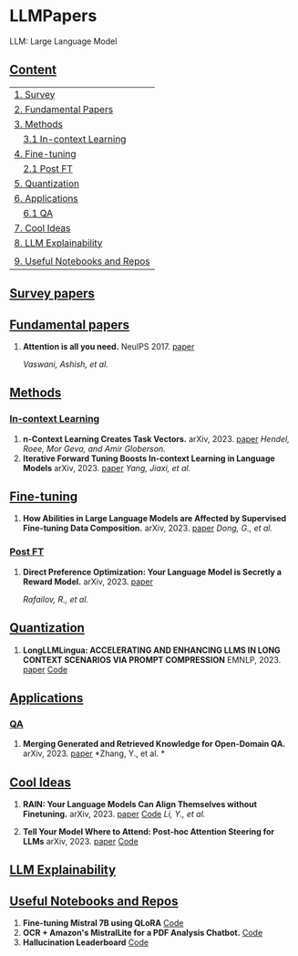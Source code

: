 # LLMPapers

LLM: Large Language Model

## [Content](#content)

<table>
<tr><td colspan="2"><a href="#survey-papers">1. Survey</a></td></tr> 
<tr><td colspan="2"><a href="#fundamental-papers">2. Fundamental Papers</a></td></tr> 
<tr><td colspan="2"><a href="#methods">3. Methods</a></td></tr>
<tr>
    <td>&emsp;<a href="#in-context learning">3.1 In-context Learning</a></td>
    <td></td>
</tr>
<tr><td colspan="2"><a href="#fine-tuning">4. Fine-tuning</a></td></tr>
<tr>
    <td>&emsp;<a href="#post-ft">2.1 Post FT</a></td>
    <td></td>
</tr>
<tr><td colspan="2"><a href="#quantization">5. Quantization</a></td></tr>
<tr><td colspan="2"><a href="#applications">6. Applications</a></td></tr> 
<tr>
    <td>&emsp;<a href="#qa">6.1 QA</a></td>
    <td></td>
</tr>
<tr><td colspan="2"><a href="#cool-ideas">7. Cool Ideas</a></td></tr>
<tr><td colspan="2"><a href="#llm-explainability">8. LLM Explainability</a></td></tr>
<tr>
    <td></td>
    <td></td>
</tr>
<tr><td colspan="2"><a href="#useful-notebooks and repos">9. Useful Notebooks and Repos</a></td></tr>
</table>

## [Survey papers](#content)


## [Fundamental papers](#content)
1. **Attention is all you need.** NeuIPS 2017. [paper](https://proceedings.neurips.cc/paper/2017/file/3f5ee243547dee91fbd053c1c4a845aa-Paper.pdf)

    *Vaswani, Ashish, et al.*
   
## [Methods](#content)   

### [In-context Learning](#content)
1. **n-Context Learning Creates Task Vectors.** arXiv, 2023. [paper](https://arxiv.org/pdf/2310.15916.pdf)
    *Hendel, Roee, Mor Geva, and Amir Globerson.*
1. **Iterative Forward Tuning Boosts In-context Learning in Language Models** arXiv, 2023. [paper](https://arxiv.org/pdf/2305.13016.pdf)
   *Yang, Jiaxi, et al.*

## [Fine-tuning](#content) 
1.  **How Abilities in Large Language Models are Affected by Supervised Fine-tuning Data Composition.** arXiv, 2023. [paper](https://arxiv.org/pdf/2310.05492.pdf)
	*Dong, G., et al.*


### [Post FT](#content) 

1. **Direct Preference Optimization: Your Language Model is Secretly a Reward
  Model.** arXiv, 2023. [paper](https://arxiv.org/pdf/2305.18290.pdf)

    *Rafailov, R., et al.*


## [Quantization](#content)  
1. **LongLLMLingua: ACCELERATING AND ENHANCING LLMS IN LONG CONTEXT SCENARIOS VIA PROMPT COMPRESSION** EMNLP, 2023. [paper](https://arxiv.org/pdf/2310.06839.pdf) [Code](https://github.com/microsoft/LLMLingua)

## [Applications](#content)  

### [QA](#content)
1. **Merging Generated and Retrieved Knowledge for Open-Domain QA.** arXiv, 2023. [paper](https://arxiv.org/pdf/2310.14393.pdf)
   *Zhang, Y., et al. *
	
## [Cool Ideas](#content)  
1. **RAIN: Your Language Models Can Align Themselves without Finetuning.** arXiv, 2023. [paper](https://arxiv.org/pdf/2309.07124.pdf) [Code](https://github.com/SafeAILab/RAIN)
    *Li, Y., et al.*

1. **Tell Your Model Where to Attend: Post-hoc Attention Steering for LLMs** arXiv, 2023. [paper](https://arxiv.org/pdf/2311.02262.pdf) [Code](https://github.com/QingruZhang/PASTA)

## [LLM Explainability](#content)  

## [Useful Notebooks and Repos](#content)  
1. **Fine-tuning Mistral 7B using QLoRA** [Code](https://github.com/brevdev/notebooks/blob/main/mistral-finetune.ipynb)
1. **OCR + Amazon's MistralLite for a PDF Analysis Chatbot.** [Code](https://github.com/brevdev/notebooks/blob/main/ocr-pdf-analysis.ipynb)
1. **Hallucination Leaderboard** [Code](https://github.com/vectara/hallucination-leaderboard/)

